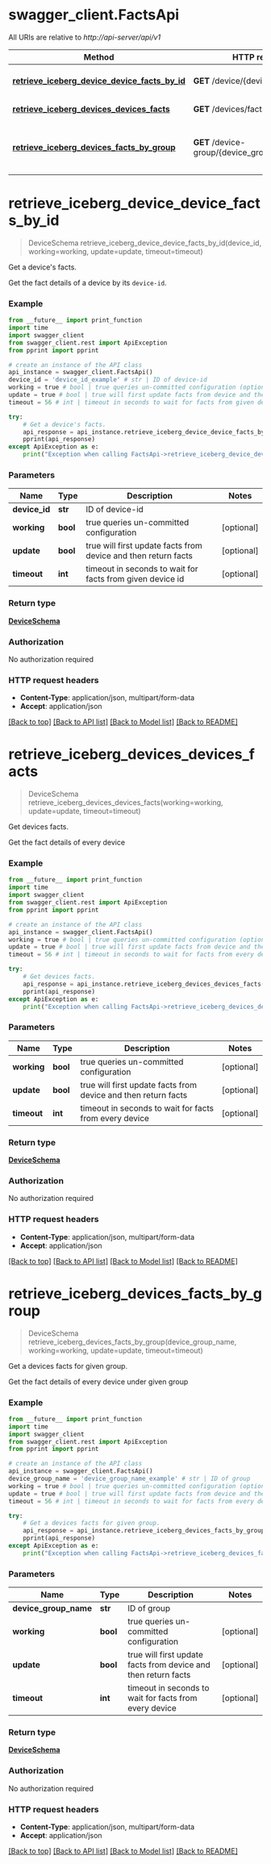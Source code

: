 # swagger_client.FactsApi

All URIs are relative to *http://api-server/api/v1*

Method | HTTP request | Description
------------- | ------------- | -------------
[**retrieve_iceberg_device_device_facts_by_id**](FactsApi.md#retrieve_iceberg_device_device_facts_by_id) | **GET** /device/{device_id}/facts/ | Get a device&#39;s facts.
[**retrieve_iceberg_devices_devices_facts**](FactsApi.md#retrieve_iceberg_devices_devices_facts) | **GET** /devices/facts/ | Get devices facts.
[**retrieve_iceberg_devices_facts_by_group**](FactsApi.md#retrieve_iceberg_devices_facts_by_group) | **GET** /device-group/{device_group_name}/facts/ | Get a devices facts for given group.


# **retrieve_iceberg_device_device_facts_by_id**
> DeviceSchema retrieve_iceberg_device_device_facts_by_id(device_id, working=working, update=update, timeout=timeout)

Get a device's facts.

Get the fact details of a device by its `device-id`.

### Example
```python
from __future__ import print_function
import time
import swagger_client
from swagger_client.rest import ApiException
from pprint import pprint

# create an instance of the API class
api_instance = swagger_client.FactsApi()
device_id = 'device_id_example' # str | ID of device-id
working = true # bool | true queries un-committed configuration (optional)
update = true # bool | true will first update facts from device and then return facts (optional)
timeout = 56 # int | timeout in seconds to wait for facts from given device id (optional)

try:
    # Get a device's facts.
    api_response = api_instance.retrieve_iceberg_device_device_facts_by_id(device_id, working=working, update=update, timeout=timeout)
    pprint(api_response)
except ApiException as e:
    print("Exception when calling FactsApi->retrieve_iceberg_device_device_facts_by_id: %s\n" % e)
```

### Parameters

Name | Type | Description  | Notes
------------- | ------------- | ------------- | -------------
 **device_id** | **str**| ID of device-id | 
 **working** | **bool**| true queries un-committed configuration | [optional] 
 **update** | **bool**| true will first update facts from device and then return facts | [optional] 
 **timeout** | **int**| timeout in seconds to wait for facts from given device id | [optional] 

### Return type

[**DeviceSchema**](DeviceSchema.md)

### Authorization

No authorization required

### HTTP request headers

 - **Content-Type**: application/json, multipart/form-data
 - **Accept**: application/json

[[Back to top]](#) [[Back to API list]](../README.md#documentation-for-api-endpoints) [[Back to Model list]](../README.md#documentation-for-models) [[Back to README]](../README.md)

# **retrieve_iceberg_devices_devices_facts**
> DeviceSchema retrieve_iceberg_devices_devices_facts(working=working, update=update, timeout=timeout)

Get devices facts.

Get the fact details of every device

### Example
```python
from __future__ import print_function
import time
import swagger_client
from swagger_client.rest import ApiException
from pprint import pprint

# create an instance of the API class
api_instance = swagger_client.FactsApi()
working = true # bool | true queries un-committed configuration (optional)
update = true # bool | true will first update facts from device and then return facts (optional)
timeout = 56 # int | timeout in seconds to wait for facts from every device (optional)

try:
    # Get devices facts.
    api_response = api_instance.retrieve_iceberg_devices_devices_facts(working=working, update=update, timeout=timeout)
    pprint(api_response)
except ApiException as e:
    print("Exception when calling FactsApi->retrieve_iceberg_devices_devices_facts: %s\n" % e)
```

### Parameters

Name | Type | Description  | Notes
------------- | ------------- | ------------- | -------------
 **working** | **bool**| true queries un-committed configuration | [optional] 
 **update** | **bool**| true will first update facts from device and then return facts | [optional] 
 **timeout** | **int**| timeout in seconds to wait for facts from every device | [optional] 

### Return type

[**DeviceSchema**](DeviceSchema.md)

### Authorization

No authorization required

### HTTP request headers

 - **Content-Type**: application/json, multipart/form-data
 - **Accept**: application/json

[[Back to top]](#) [[Back to API list]](../README.md#documentation-for-api-endpoints) [[Back to Model list]](../README.md#documentation-for-models) [[Back to README]](../README.md)

# **retrieve_iceberg_devices_facts_by_group**
> DeviceSchema retrieve_iceberg_devices_facts_by_group(device_group_name, working=working, update=update, timeout=timeout)

Get a devices facts for given group.

Get the fact details of every device under given group

### Example
```python
from __future__ import print_function
import time
import swagger_client
from swagger_client.rest import ApiException
from pprint import pprint

# create an instance of the API class
api_instance = swagger_client.FactsApi()
device_group_name = 'device_group_name_example' # str | ID of group
working = true # bool | true queries un-committed configuration (optional)
update = true # bool | true will first update facts from device and then return facts (optional)
timeout = 56 # int | timeout in seconds to wait for facts from every device (optional)

try:
    # Get a devices facts for given group.
    api_response = api_instance.retrieve_iceberg_devices_facts_by_group(device_group_name, working=working, update=update, timeout=timeout)
    pprint(api_response)
except ApiException as e:
    print("Exception when calling FactsApi->retrieve_iceberg_devices_facts_by_group: %s\n" % e)
```

### Parameters

Name | Type | Description  | Notes
------------- | ------------- | ------------- | -------------
 **device_group_name** | **str**| ID of group | 
 **working** | **bool**| true queries un-committed configuration | [optional] 
 **update** | **bool**| true will first update facts from device and then return facts | [optional] 
 **timeout** | **int**| timeout in seconds to wait for facts from every device | [optional] 

### Return type

[**DeviceSchema**](DeviceSchema.md)

### Authorization

No authorization required

### HTTP request headers

 - **Content-Type**: application/json, multipart/form-data
 - **Accept**: application/json

[[Back to top]](#) [[Back to API list]](../README.md#documentation-for-api-endpoints) [[Back to Model list]](../README.md#documentation-for-models) [[Back to README]](../README.md)


